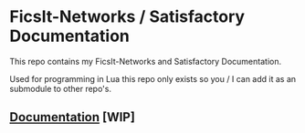 # FicsIt-Networks / Satisfactory Documentation
This repo contains my FicsIt-Networks and Satisfactory Documentation.

Used for programming in Lua this repo only exists so you / I can add it as an submodule to other repo's.

## [Documentation](https://derfreemaker.github.io/FIcsIt-Networks-Documentation/) [WIP]
